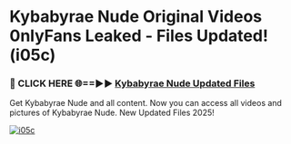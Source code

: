 # Kybabyrae Nude Original Videos 0nlyFans Leaked - Files Updated! (i05c)

<h3>🔴 CLICK HERE 🌐==►► <a href="https://tinyurl.com/4mcuefdz" rel="nofollow">Kybabyrae Nude Updated Files</a></h3>

Get Kybabyrae Nude and all content. Now you can access all videos and pictures of Kybabyrae Nude. New Updated Files 2025!

[![i05c](https://i.imgur.com/StAQSOY.gif)](https://tinyurl.com/4mcuefdz)
